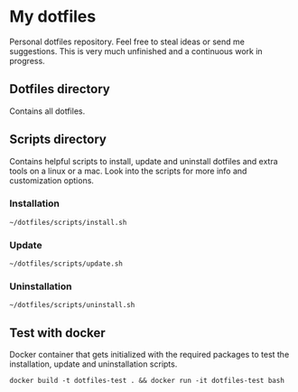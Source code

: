 # My dotfiles
Personal dotfiles repository. Feel free to steal ideas or send me suggestions. This is very much
unfinished and a continuous work in progress.

## Dotfiles directory
Contains all dotfiles.

## Scripts directory
Contains helpful scripts to install, update and uninstall dotfiles and extra tools on a linux or a
mac. Look into the scripts for more info and customization options.

### Installation
`~/dotfiles/scripts/install.sh`

### Update
`~/dotfiles/scripts/update.sh`

### Uninstallation
`~/dotfiles/scripts/uninstall.sh`

## Test with docker
Docker container that gets initialized with the required packages to test the installation, update
and uninstallation scripts.

`docker build -t dotfiles-test . && docker run -it dotfiles-test bash`
